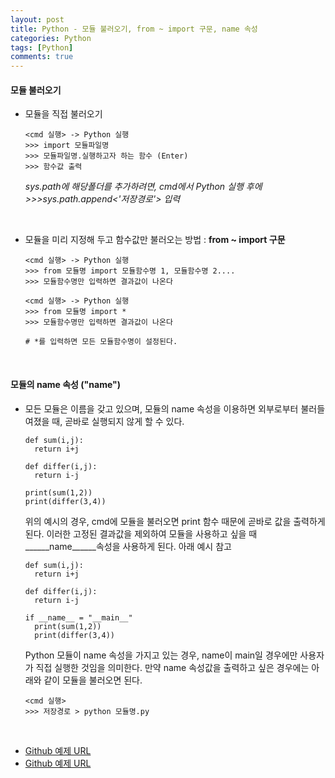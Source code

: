 ```yaml
---
layout: post
title: Python - 모듈 불러오기, from ~ import 구문, name 속성
categories: Python
tags: [Python]
comments: true
---
```


#### 모듈 불러오기

- 모듈을 직접 불러오기

  ```
  <cmd 실행> -> Python 실행
  >>> import 모듈파일명
  >>> 모듈파일명.실행하고자 하는 함수 (Enter)
  >>> 함수값 출력
  ```

  *sys.path에 해당폴더를 추가하려면, cmd에서 Python 실행 후에 >>>sys.path.append<'저장경로'> 입력*

<br>

- 모듈을 미리 지정해 두고 함수값만 불러오는 방법 : **from ~ import 구문**

  ```
  <cmd 실행> -> Python 실행
  >>> from 모듈명 import 모듈함수명 1, 모듈함수명 2....
  >>> 모듈함수명만 입력하면 결과값이 나온다
  ```

  ```
  <cmd 실행> -> Python 실행
  >>> from 모듈명 import * 
  >>> 모듈함수명만 입력하면 결과값이 나온다

  # *를 입력하면 모든 모듈함수명이 설정된다.
  ```

<br>

#### 모듈의 name 속성 ("______name______")

- 모든 모듈은 이름을 갖고 있으며, 모듈의 name 속성을 이용하면 외부로부터 불러들여졌을 때, 곧바로 실행되지 않게 할 수 있다. 

  ```
  def sum(i,j):
  	return i+j
  	
  def differ(i,j):
  	return i-j
  	
  print(sum(1,2))
  print(differ(3,4))
  ```

  위의 예시의 경우, cmd에 모듈을 불러오면 print 함수 때문에 곧바로 값을 출력하게 된다. 이러한 고정된 결과값을 제외하여 모듈을 사용하고 싶을 때 ______name______속성을 사용하게 된다. 아래 예시 참고

  ```
  def sum(i,j):
  	return i+j

  def differ(i,j):
  	return i-j
  	
  if __name__ = "__main__"
  	print(sum(1,2))
  	print(differ(3,4))
  ```

  Python 모듈이 name 속성을 가지고 있는 경우, name이 main일 경우에만 사용자가 직접 실행한 것임을 의미한다. 만약 name 속성값을 출력하고 싶은 경우에는 아래와 같이 모듈을 불러오면 된다. 

  ```
  <cmd 실행> 
  >>> 저장경로 > python 모듈명.py
  ```



<br>

- [Github 예제 URL](https://github.com/DongmeeKim/Python-Study/blob/master/module/module2.py)
- [Github 예제 URL](https://github.com/DongmeeKim/Python-Study/blob/master/module/module3.py)